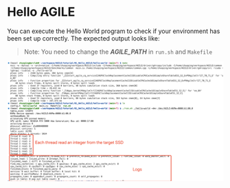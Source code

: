 
# Hello AGILE
You can execute the Hello World program to check if your environment has been set up correctly. The expected output looks like:

> Note: You need to change the ***AGILE_PATH*** in `run.sh` and `Makefile`

![](../images/hello-world-array.png)
